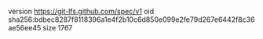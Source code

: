 version https://git-lfs.github.com/spec/v1
oid sha256:bdbec8287f8118396a1e4f2b10c6d850e099e2fe79d267e6442f8c36ae56ee45
size 1767
